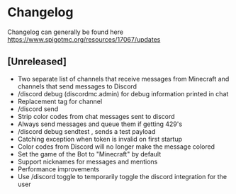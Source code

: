 # Changelog
Changelog can generally be found here https://www.spigotmc.org/resources/17067/updates

## [Unreleased]
- Two separate list of channels that receive messages from Minecraft and channels that send messages to Discord
- /discord debug (discordmc.admin) for debug information printed in chat
- Replacement tag for channel
- /discord send <channel> <message>
- Strip color codes from chat messages sent to discord
- Always send messages and queue them if getting 429's
- /discord debug sendtest <channel>, sends a test payload
- Catching exception when token is invalid on first startup
- Color codes from Discord will no longer make the message colored
- Set the game of the Bot to "Minecraft" by default
- Support nicknames for messages and mentions
- Performance improvements
- Use /discord toggle to temporarily toggle the discord integration for the user
